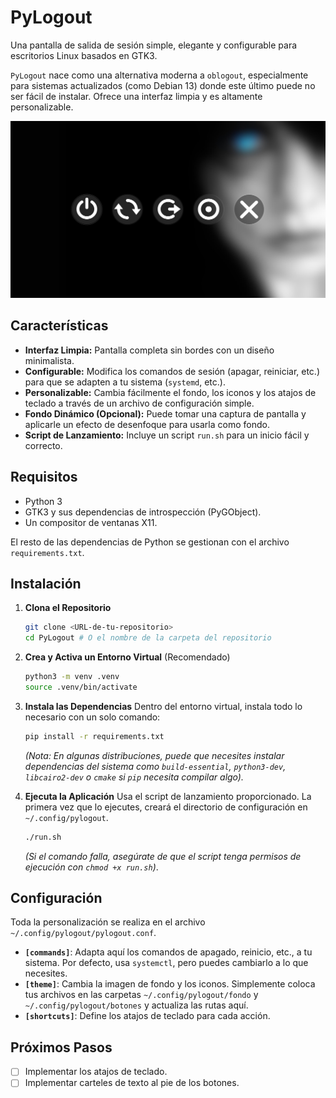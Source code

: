 # PyLogout

Una pantalla de salida de sesión simple, elegante y configurable para escritorios Linux basados en GTK3.

`PyLogout` nace como una alternativa moderna a `oblogout`, especialmente para sistemas actualizados (como Debian 13) donde este último puede no ser fácil de instalar. Ofrece una interfaz limpia y es altamente personalizable.

<img title="Captura de PyLogout" src="./Captura.png" alt="Captura de pantalla de PyLogout" width="800">

## Características

*   **Interfaz Limpia:** Pantalla completa sin bordes con un diseño minimalista.
*   **Configurable:** Modifica los comandos de sesión (apagar, reiniciar, etc.) para que se adapten a tu sistema (`systemd`, etc.).
*   **Personalizable:** Cambia fácilmente el fondo, los iconos y los atajos de teclado a través de un archivo de configuración simple.
*   **Fondo Dinámico (Opcional):** Puede tomar una captura de pantalla y aplicarle un efecto de desenfoque para usarla como fondo.
*   **Script de Lanzamiento:** Incluye un script `run.sh` para un inicio fácil y correcto.

## Requisitos

*   Python 3
*   GTK3 y sus dependencias de introspección (PyGObject).
*   Un compositor de ventanas X11.

El resto de las dependencias de Python se gestionan con el archivo `requirements.txt`.

## Instalación

1.  **Clona el Repositorio**
    ```bash
    git clone <URL-de-tu-repositorio>
    cd PyLogout # O el nombre de la carpeta del repositorio
    ```

2.  **Crea y Activa un Entorno Virtual** (Recomendado)
    ```bash
    python3 -m venv .venv
    source .venv/bin/activate
    ```

3.  **Instala las Dependencias**
    Dentro del entorno virtual, instala todo lo necesario con un solo comando:
    ```bash
    pip install -r requirements.txt
    ```
    *(Nota: En algunas distribuciones, puede que necesites instalar dependencias del sistema como `build-essential`, `python3-dev`, `libcairo2-dev` o `cmake` si `pip` necesita compilar algo).*

4.  **Ejecuta la Aplicación**
    Usa el script de lanzamiento proporcionado. La primera vez que lo ejecutes, creará el directorio de configuración en `~/.config/pylogout`.
    ```bash
    ./run.sh
    ```
    *(Si el comando falla, asegúrate de que el script tenga permisos de ejecución con `chmod +x run.sh`)*.

## Configuración

Toda la personalización se realiza en el archivo `~/.config/pylogout/pylogout.conf`.

*   **`[commands]`**: Adapta aquí los comandos de apagado, reinicio, etc., a tu sistema. Por defecto, usa `systemctl`, pero puedes cambiarlo a lo que necesites.
*   **`[theme]`**: Cambia la imagen de fondo y los iconos. Simplemente coloca tus archivos en las carpetas `~/.config/pylogout/fondo` y `~/.config/pylogout/botones` y actualiza las rutas aquí.
*   **`[shortcuts]`**: Define los atajos de teclado para cada acción.

## Próximos Pasos

-   [ ] Implementar los atajos de teclado.
-   [ ] Implementar carteles de texto al pie de los botones.
